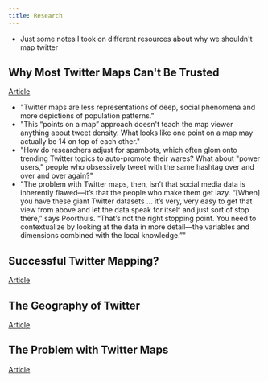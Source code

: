 ```yaml
---
title: Research
---
```


- Just some notes I took on different resources about why we shouldn't map twitter

## Why Most Twitter Maps Can't Be Trusted
[Article](https://www.bloomberg.com/news/articles/2015-03-26/why-most-twitter-maps-can-t-be-trusted)

- "Twitter maps are less representations of deep, social phenomena and more depictions of population patterns."
- "This “points on a map” approach doesn't teach the map viewer anything about tweet density. What looks like one point on a map may actually be 14 on top of each other."
- "How do researchers adjust for spambots, which often glom onto trending Twitter topics to auto-promote their wares? What about "power users," people who obsessively tweet with the same hashtag over and over and over again?"
- "The problem with Twitter maps, then, isn’t that social media data is inherently flawed—it’s that the people who make them get lazy. “[When] you have these giant Twitter datasets …  it’s very, very easy to get that view from above and let the data speak for itself and just sort of stop there,” says Poorthuis. “That’s not the right stopping point. You need to contextualize by looking at the data in more detail—the variables and dimensions combined with the local knowledge.”"

## Successful Twitter Mapping? 
[Article](https://www.ncbi.nlm.nih.gov/pmc/articles/PMC5639727/)

## The Geography of Twitter
[Article](https://firstmonday.org/article/view/4366/3654)

## The Problem with Twitter Maps
[Article](https://www.languagejones.com/blog-1/2014/12/24/the-problem-with-twitter-maps)

